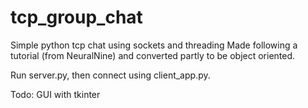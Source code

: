 # tcp_group_chat
Simple python tcp chat using sockets and threading
Made following a tutorial (from NeuralNine) and converted partly to be object oriented.

Run server.py, then connect using client_app.py. 

Todo: GUI with tkinter

